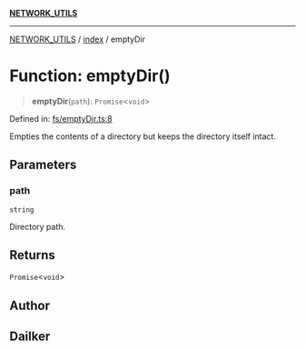 [**NETWORK_UTILS**](../../README.md)

***

[NETWORK_UTILS](../../README.md) / [index](../README.md) / emptyDir

# Function: emptyDir()

> **emptyDir**(`path`): `Promise`\<`void`\>

Defined in: [fs/emptyDir.ts:8](https://github.com/dailker/everyutil/blob/7c30ec40bbb398255a9be572db0a537e8bcb9c11/src/fs/emptyDir.ts#L8)

Empties the contents of a directory but keeps the directory itself intact.

## Parameters

### path

`string`

Directory path.

## Returns

`Promise`\<`void`\>

## Author

## Dailker
